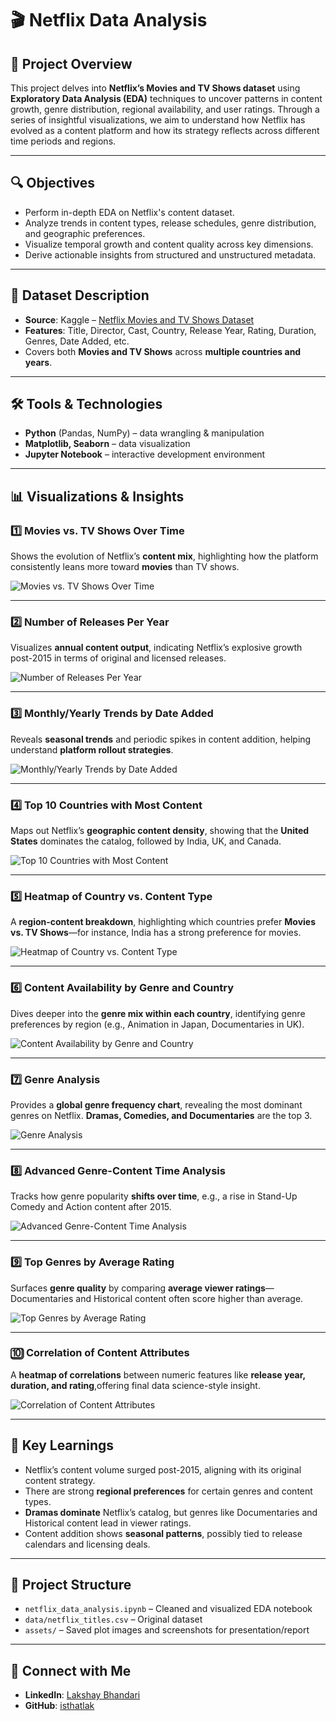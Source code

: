 # 🎬 Netflix Data Analysis

## 📌 Project Overview
This project delves into **Netflix’s Movies and TV Shows dataset** using **Exploratory Data Analysis (EDA)** techniques to uncover patterns in content growth, genre distribution, regional availability, and user ratings. Through a series of insightful visualizations, we aim to understand how Netflix has evolved as a content platform and how its strategy reflects across different time periods and regions.

---

## 🔍 Objectives
- Perform in-depth EDA on Netflix's content dataset.
- Analyze trends in content types, release schedules, genre distribution, and geographic preferences.
- Visualize temporal growth and content quality across key dimensions.
- Derive actionable insights from structured and unstructured metadata.

---

## 📂 Dataset Description
- **Source**: Kaggle – [Netflix Movies and TV Shows Dataset](https://www.kaggle.com/shivamb/netflix-shows)
- **Features**: Title, Director, Cast, Country, Release Year, Rating, Duration, Genres, Date Added, etc.
- Covers both **Movies and TV Shows** across **multiple countries and years**.

---

## 🛠️ Tools & Technologies
- **Python** (Pandas, NumPy) – data wrangling & manipulation
- **Matplotlib, Seaborn** – data visualization
- **Jupyter Notebook** – interactive development environment

---

## 📊 Visualizations & Insights

### 1️⃣ Movies vs. TV Shows Over Time
Shows the evolution of Netflix’s **content mix**, highlighting how the platform consistently leans more toward **movies** than TV shows.

![Movies vs. TV Shows Over Time](screenshots\ndascreenshot1.png)

---

### 2️⃣ Number of Releases Per Year
Visualizes **annual content output**, indicating Netflix’s explosive growth post-2015 in terms of original and licensed releases.

![Number of Releases Per Year](screenshots\ndascreenshot2.png)

---

### 3️⃣ Monthly/Yearly Trends by Date Added
Reveals **seasonal trends** and periodic spikes in content addition, helping understand **platform rollout strategies**.

![Monthly/Yearly Trends by Date Added](screenshots\ndascreenshot3.png)

---

### 4️⃣ Top 10 Countries with Most Content
Maps out Netflix’s **geographic content density**, showing that the **United States** dominates the catalog, followed by India, UK, and Canada.

![Top 10 Countries with Most Content](screenshots\ndascreenshot4.png)

---

### 5️⃣ Heatmap of Country vs. Content Type
A **region-content breakdown**, highlighting which countries prefer **Movies vs. TV Shows**—for instance, India has a strong preference for movies.

![Heatmap of Country vs. Content Type](screenshots\ndascreenshot5.png)

---

### 6️⃣ Content Availability by Genre and Country
Dives deeper into the **genre mix within each country**, identifying genre preferences by region (e.g., Animation in Japan, Documentaries in UK).

![Content Availability by Genre and Country](screenshots\ndascreenshot6.png)

---

### 7️⃣ Genre Analysis
Provides a **global genre frequency chart**, revealing the most dominant genres on Netflix. **Dramas, Comedies, and Documentaries** are the top 3.

![Genre Analysis](screenshots\ndascreenshot7.png)

---

### 8️⃣ Advanced Genre-Content Time Analysis
Tracks how genre popularity **shifts over time**, e.g., a rise in Stand-Up Comedy and Action content after 2015.

![Advanced Genre-Content Time Analysis](screenshots\ndascreenshot8.png)

---

### 9️⃣ Top Genres by Average Rating
Surfaces **genre quality** by comparing **average viewer ratings**—Documentaries and Historical content often score higher than average.

![Top Genres by Average Rating](screenshots\ndascreenshot9.png)

---

### 🔟 Correlation of Content Attributes
A **heatmap of correlations** between numeric features like **release year, duration, and rating**,offering final data science-style insight.

![Correlation of Content Attributes](screenshots\ndascreenshot10.png)

---

## 🧠 Key Learnings
- Netflix’s content volume surged post-2015, aligning with its original content strategy.
- There are strong **regional preferences** for certain genres and content types.
- **Dramas dominate** Netflix’s catalog, but genres like Documentaries and Historical content lead in viewer ratings.
- Content addition shows **seasonal patterns**, possibly tied to release calendars and licensing deals.

---

## 📎 Project Structure
- `netflix_data_analysis.ipynb` – Cleaned and visualized EDA notebook
- `data/netflix_titles.csv` – Original dataset
- `assets/` – Saved plot images and screenshots for presentation/report

---

## 🔗 Connect with Me
- **LinkedIn**: [Lakshay Bhandari](https://www.linkedin.com/in/lakshaybhandari/)
- **GitHub**: [isthatlak](https://github.com/isthatlak)